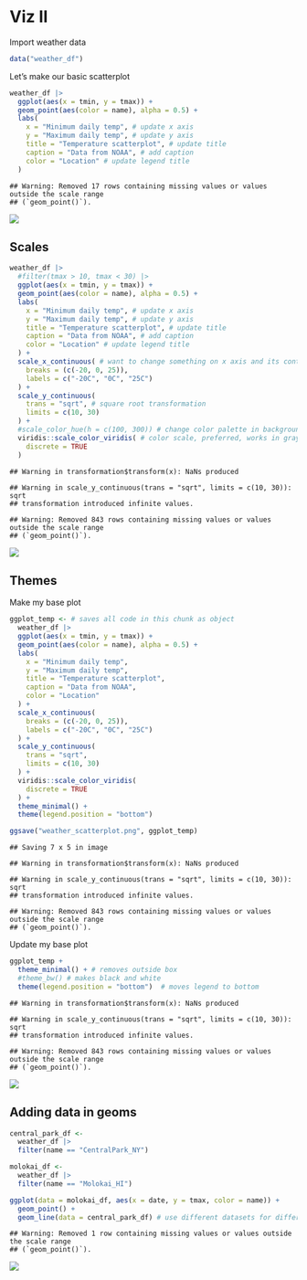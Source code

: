 Viz II
================

Import weather data

``` r
data("weather_df")
```

Let’s make our basic scatterplot

``` r
weather_df |> 
  ggplot(aes(x = tmin, y = tmax)) +
  geom_point(aes(color = name), alpha = 0.5) +
  labs(
    x = "Minimum daily temp", # update x axis
    y = "Maximum daily temp", # update y axis
    title = "Temperature scatterplot", # update title
    caption = "Data from NOAA", # add caption
    color = "Location" # update legend title 
  )
```

    ## Warning: Removed 17 rows containing missing values or values outside the scale range
    ## (`geom_point()`).

![](viz-II_files/figure-gfm/unnamed-chunk-2-1.png)<!-- -->

## Scales

``` r
weather_df |> 
  #filter(tmax > 10, tmax < 30) |> 
  ggplot(aes(x = tmin, y = tmax)) +
  geom_point(aes(color = name), alpha = 0.5) +
  labs(
    x = "Minimum daily temp", # update x axis
    y = "Maximum daily temp", # update y axis
    title = "Temperature scatterplot", # update title
    caption = "Data from NOAA", # add caption
    color = "Location" # update legend title 
  ) +
  scale_x_continuous( # want to change something on x axis and its continuous
    breaks = (c(-20, 0, 25)), 
    labels = c("-20C", "0C", "25C")
  ) +
  scale_y_continuous(
    trans = "sqrt", # square root transformation
    limits = c(10, 30)
  ) +
  #scale_color_hue(h = c(100, 300)) # change color palette in background, but don't do this! 
  viridis::scale_color_viridis( # color scale, preferred, works in grayscale and for color blindness
    discrete = TRUE 
  )
```

    ## Warning in transformation$transform(x): NaNs produced

    ## Warning in scale_y_continuous(trans = "sqrt", limits = c(10, 30)): sqrt
    ## transformation introduced infinite values.

    ## Warning: Removed 843 rows containing missing values or values outside the scale range
    ## (`geom_point()`).

![](viz-II_files/figure-gfm/unnamed-chunk-3-1.png)<!-- -->

## Themes

Make my base plot

``` r
ggplot_temp <- # saves all code in this chunk as object 
  weather_df |> 
  ggplot(aes(x = tmin, y = tmax)) +
  geom_point(aes(color = name), alpha = 0.5) +
  labs(
    x = "Minimum daily temp", 
    y = "Maximum daily temp", 
    title = "Temperature scatterplot", 
    caption = "Data from NOAA", 
    color = "Location" 
  ) +
  scale_x_continuous( 
    breaks = (c(-20, 0, 25)), 
    labels = c("-20C", "0C", "25C")
  ) +
  scale_y_continuous(
    trans = "sqrt", 
    limits = c(10, 30)
  ) +
  viridis::scale_color_viridis( 
    discrete = TRUE 
  ) +
  theme_minimal() +
  theme(legend.position = "bottom")

ggsave("weather_scatterplot.png", ggplot_temp)
```

    ## Saving 7 x 5 in image

    ## Warning in transformation$transform(x): NaNs produced

    ## Warning in scale_y_continuous(trans = "sqrt", limits = c(10, 30)): sqrt
    ## transformation introduced infinite values.

    ## Warning: Removed 843 rows containing missing values or values outside the scale range
    ## (`geom_point()`).

Update my base plot

``` r
ggplot_temp +
  theme_minimal() + # removes outside box 
  #theme_bw() # makes black and white
  theme(legend.position = "bottom")  # moves legend to bottom
```

    ## Warning in transformation$transform(x): NaNs produced

    ## Warning in scale_y_continuous(trans = "sqrt", limits = c(10, 30)): sqrt
    ## transformation introduced infinite values.

    ## Warning: Removed 843 rows containing missing values or values outside the scale range
    ## (`geom_point()`).

![](viz-II_files/figure-gfm/unnamed-chunk-5-1.png)<!-- -->

## Adding data in geoms

``` r
central_park_df <-
  weather_df |> 
  filter(name == "CentralPark_NY")

molokai_df <-
  weather_df |> 
  filter(name == "Molokai_HI")

ggplot(data = molokai_df, aes(x = date, y = tmax, color = name)) +
  geom_point() +
  geom_line(data = central_park_df) # use different datasets for different parts of plot 
```

    ## Warning: Removed 1 row containing missing values or values outside the scale range
    ## (`geom_point()`).

![](viz-II_files/figure-gfm/unnamed-chunk-6-1.png)<!-- -->
